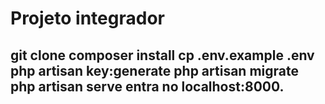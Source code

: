 <div>
    <h1>Projeto integrador</h1>
    <h2>
         git clone <my-cool-project>
         composer install
         cp .env.example .env
         php artisan key:generate
         php artisan migrate
         php artisan serve
         entra no localhost:8000.
    </h2>
</div>
